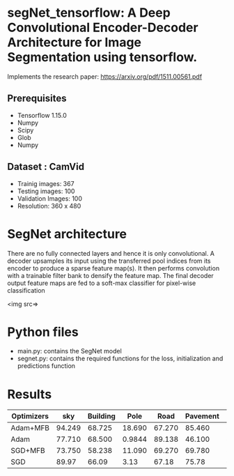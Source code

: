 # segNet_tensorflow: A Deep Convolutional Encoder-Decoder Architecture for Image Segmentation using tensorflow.
Implements the research paper: https://arxiv.org/pdf/1511.00561.pdf 

## Prerequisites
 - Tensorflow 1.15.0
 - Numpy
 - Scipy
 - Glob
 - Numpy

## Dataset : CamVid 
 - Trainig images: 367
 - Testing images: 100
 - Validation Images: 100
 - Resolution: 360 x 480
# SegNet architecture 
There are no fully connected layers and hence it is only convolutional. A decoder upsamples its
input using the transferred pool indices from its encoder to produce a sparse feature map(s). It then performs convolution with a trainable filter bank
to densify the feature map. The final decoder output feature maps are fed to a soft-max classifier for pixel-wise classification

<img src=>

# Python files
 - main.py: contains the SegNet model
 - segnet.py: contains the required functions for the loss, initialization and predictions function

# Results
| Optimizers | sky | Building | Pole | Road | Pavement | Tree | Sign | Fence | Car | Pedestrian | Bicycle | GA | mIoU |
| ------ | ------ | ------ | ------ | ------ | ------ | ------ | ------ | ------ | ------ | ------ | ------ | ------ | ------ |
| Adam+MFB  | 94.249 | 68.725 | 18.690 | 67.270 | 85.460 | 80.800 | 74.480 | 0.0062 | 90.62 | 20.866 | 15.430 | 71.249 | 38.069 | 
| Adam | 77.710 | 68.500 | 0.9844 | 89.138 | 46.100 | 85.190 | 2.50 | 0.390 | 21.11 | 0.035 | 1.790 | 68.38 | 25 |
| SGD+MFB | 73.750 | 58.238 | 11.090 | 69.270 | 69.780 | 85.930 | 74.110 | 0.0019 | 87.45 | 31.75 | 27.28 | 65.91 | 37.29
| SGD | 89.97 | 66.09 | 3.13 | 67.18 | 75.78 | 64.8 | 45.419 | 0.000 | 88 | 16.880 | 39.10 | 66.159 | 28.68 |


